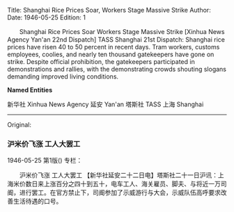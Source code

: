 Title: Shanghai Rice Prices Soar, Workers Stage Massive Strike
Author:
Date: 1946-05-25
Edition: 1

　　Shanghai Rice Prices Soar
    Workers Stage Massive Strike
    [Xinhua News Agency Yan'an 22nd Dispatch] TASS Shanghai 21st Dispatch: Shanghai rice prices have risen 40 to 50 percent in recent days. Tram workers, customs employees, coolies, and nearly ten thousand gatekeepers have gone on strike. Despite official prohibition, the gatekeepers participated in demonstrations and rallies, with the demonstrating crowds shouting slogans demanding improved living conditions.




**Named Entities**

新华社  Xinhua News Agency
延安    Yan'an
塔斯社  TASS
上海    Shanghai



<hr /> 

Original: 


### 沪米价飞涨  工人大罢工

1946-05-25
第1版()
专栏：

　　沪米价飞涨
    工人大罢工
    【新华社延安二十二日电】塔斯社二十一日沪讯：上海米价数日来上涨百分之四十到五十，电车工人、海关雇员、脚夫、与将近一万司阍，进行罢工。在官方禁止下，司阍参加了示威游行与大会，示威队伍高呼要求改善生活待遇的口号。
